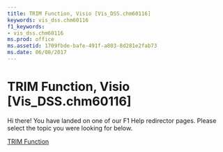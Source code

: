 ```yaml
---
title: TRIM Function, Visio [Vis_DSS.chm60116]
keywords: vis_dss.chm60116
f1_keywords:
- vis_dss.chm60116
ms.prod: office
ms.assetid: 1709fbde-bafe-491f-a803-8d281e2fab73
ms.date: 06/08/2017
---
```



# TRIM Function, Visio [Vis_DSS.chm60116]

Hi there! You have landed on one of our F1 Help redirector pages. Please select the topic you were looking for below.

[TRIM Function](http://msdn.microsoft.com/library/6f2d84fd-27eb-4c2f-a2e1-43d20e0c78be%28Office.15%29.aspx)

